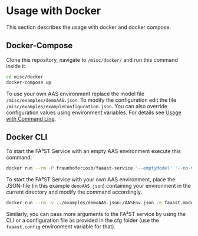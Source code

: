 # Usage with Docker

This section describes the usage with docker and docker compose.

## Docker-Compose

Clone this repository, navigate to `/misc/docker/` and run this command inside it.

```sh
cd misc/docker
docker-compose up
```

To use your own AAS environment replace the model file `/misc/examples/demoAAS.json`.
To modify the configuration edit the file `/misc/examples/exampleConfiguration.json`.
You can also override configuration values using environment variables. For details see [Usage with Command Line](https://faaast-service.readthedocs.io/en/latest/gettingstarted/commandline.html#).

## Docker CLI

To start the FA³ST Service with an empty AAS environment execute this command.

```sh
docker run --rm -P fraunhoferiosb/faaast-service '--emptyModel' '--no-modelValidation'
```

To start the FA³ST Service with your own AAS environment, place the JSON-file (in this example `demoAAS.json`) containing your environment in the current directory and modify the command accordingly.

```sh
docker run --rm -v ../examples/demoAAS.json:/AASEnv.json -e faaast.model=AASEnv.json -P fraunhoferiosb/faaast-service '--no-modelValidation'
```

Similarly, you can pass more arguments to the FA³ST service by using the CLI or a configuration file as provided in the cfg folder (use the `faaast.config` environment variable for that).
